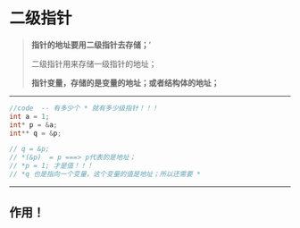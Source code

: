 # 二级指针

>**指针的地址要用二级指针去存储；**’
>
>二级指针用来存储一级指针的地址；
>
> **指针变量，存储的是变量的地址；或者结构体的地址；**

----

````c
//code  -- 有多少个 * 就有多少级指针！！！
int a = 1;
int* p = &a;
int** q = &p;

// q = &p;
// *(&p)  = p ===> p代表的是地址；
// *p = 1; 才是值！！！ 
// *q 也是指向一个变量，这个变量的值是地址；所以还需要 *
````



---

## 作用！

